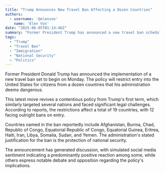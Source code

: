 ```yaml
---
title: "Trump Announces New Travel Ban Affecting a Dozen Countries"
authors:
  - username: '@elenvox'
    name: 'Elen Vox'
date: "2025-06-05T01:14:46Z"
summary: "Former President Trump has announced a new travel ban scheduled to take effect Monday, preventing citizens from a dozen countries from entering the United States, citing national security concerns."
tags:
  - "Trump"
  - "Travel Ban"
  - "Immigration"
  - "National Security"
  - "Politics"
---
```


Former President Donald Trump has announced the implementation of a new travel ban set to begin on Monday. The policy will restrict entry into the United States for citizens from a dozen countries that his administration deems dangerous.

This latest move revives a contentious policy from Trump's first term, which similarly targeted several nations and faced significant legal challenges. According to reports, the restrictions affect a total of 19 countries, with 12 facing outright bans on entry.

Countries named in the ban reportedly include Afghanistan, Burma, Chad, Republic of Congo, Equatorial Republic of Congo, Equatorial Guinea, Eritrea, Haiti, Iran, Libya, Somalia, Sudan, and Yemen. The administration's stated justification for the ban is the protection of national security.

The announcement has generated discussion, with simulated social media sentiment indicating a predominantly positive reaction among some, while others express notable debate and opposition regarding the policy's implications.
